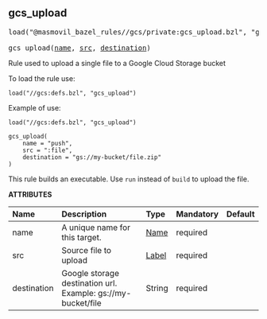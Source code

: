 <!-- Generated with Stardoc: http://skydoc.bazel.build -->



<a id="gcs_upload"></a>

## gcs_upload

<pre>
load("@masmovil_bazel_rules//gcs/private:gcs_upload.bzl", "gcs_upload")

gcs_upload(<a href="#gcs_upload-name">name</a>, <a href="#gcs_upload-src">src</a>, <a href="#gcs_upload-destination">destination</a>)
</pre>

Rule used to upload a single file to a Google Cloud Storage bucket

To load the rule use:
```starlark
load("//gcs:defs.bzl", "gcs_upload")
```

Example of use:

```starlark
load("//gcs:defs.bzl", "gcs_upload")

gcs_upload(
    name = "push",
    src = ":file",
    destination = "gs://my-bucket/file.zip"
)
```

This rule builds an executable. Use `run` instead of `build` to upload the file.

**ATTRIBUTES**


| Name  | Description | Type | Mandatory | Default |
| :------------- | :------------- | :------------- | :------------- | :------------- |
| <a id="gcs_upload-name"></a>name |  A unique name for this target.   | <a href="https://bazel.build/concepts/labels#target-names">Name</a> | required |  |
| <a id="gcs_upload-src"></a>src |  Source file to upload   | <a href="https://bazel.build/concepts/labels">Label</a> | required |  |
| <a id="gcs_upload-destination"></a>destination |  Google storage destination url. Example: gs://my-bucket/file   | String | required |  |


